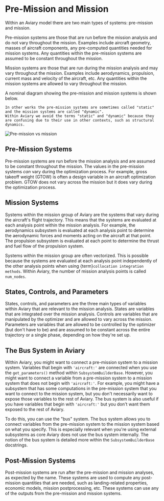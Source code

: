 # Pre-Mission and Mission

Within an Aviary model there are two main types of systems: pre-mission and mission.

Pre-mission systems are those that are run before the mission analysis and do not vary throughout the mission.
Examples include aircraft geometry, masses of aircraft components, any pre-computed quantities needed for mission systems.
Any quantities within the pre-mission systems are assumed to be constant throughout the mission.

Mission systems are those that are run during the mission analysis and may vary throughout the mission.
Examples include aerodynamics, propulsion, current mass and velocity of the aircraft, etc.
Any quantities within the mission systems are allowed to vary throughout the mission.

A nominal diagram showing the pre-mission and mission systems is shown below.

```{note}
In other works the pre-mission systems are sometimes called "static" and the mission systems are called "dynamic".
Within Aviary we avoid the terms "static" and "dynamic" because they are confusing due to their use in other contexts, such as structural dynamics.
```

![Pre-mission vs mission](images/pre_mission_and_mission.svg)

## Pre-Mission Systems

Pre-mission systems are run before the mission analysis and are assumed to be constant throughout the mission.
The values in the pre-mission systems _can_ vary during the optimization process.
For example, gross takeoff weight (GTOW) is often a design variable in an aircraft optimization problem.
GTOW does not vary across the mission but it does vary during the optimization process.

## Mission Systems

Systems within the mission group of Aviary are the systems that vary during the aircraft's flight trajectory.
This means that the systems are evaluated at each analysis point within the mission analysis.
For example, the aerodynamics subsystem is evaluated at each analysis point to determine the aerodynamic forces and moments acting on the aircraft at that point.
The propulsion subsystem is evaluated at each point to determine the thrust and fuel flow of the propulsion system.

Systems within the mission group are often vectorized.
This is possible because the systems are evaluated at each analysis point independently of the other analysis points when using {term}`collocation integration methods`.
Within Aviary, the number of mission analysis points is called `num_nodes`.

## States, Controls, and Parameters

States, controls, and parameters are the three main types of variables within Aviary that are relevant to the mission analysis.
States are variables that are integrated over the mission analysis.
Controls are variables that are manipulated by the optimizer and are allowed to vary across the mission.
Parameters are variables that are allowed to be controlled by the optimizer (but don't have to be) and are assumed to be constant across the entire trajectory or a single phase, depending on how they're set up.

## The Bus System in Aviary

Within Aviary, you might want to connect a pre-mission system to a mission system.
Variables that begin with `'aircraft:'` are connected when you use the `get_parameters()` method within `SubsystemBuilderBase`.
However, you might want to connect a variable from a pre-mission system to a mission system that does not begin with `'aircraft:'`.
For example, you might have a subsystem that has some computations in the pre-mission system that you want to connect to the mission system, but you don't necessarily want to expose those variables to the rest of Aviary.
The bus system is also useful if you have variables that begin with `'aircraft:'` but you don't want them exposed to the rest of Aviary.

To do this, you can use the "bus" system.
The bus system allows you to connect variables from the pre-mission system to the mission system based on what you specify.
This is especially relevant when you're using external subsystems as core Aviary does not use the bus system internally.
The notion of the bus system is detailed more within the `SubsystemBuilderBase` docstrings.

## Post-Mission Systems

Post-mission systems are run after the pre-mission and mission analyses, as expected by the name.
These systems are used to compute any post-mission quantities that are needed, such as landing-related properties, economic models, mission postprocessing, etc.
These systems can use any of the outputs from the pre-mission and mission systems.
